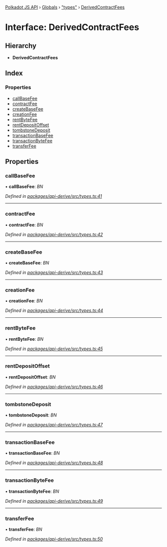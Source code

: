 [Polkadot JS API](../README.md) › [Globals](../globals.md) › ["types"](../modules/_types_.md) › [DerivedContractFees](_types_.derivedcontractfees.md)

# Interface: DerivedContractFees

## Hierarchy

* **DerivedContractFees**

## Index

### Properties

* [callBaseFee](_types_.derivedcontractfees.md#callbasefee)
* [contractFee](_types_.derivedcontractfees.md#contractfee)
* [createBaseFee](_types_.derivedcontractfees.md#createbasefee)
* [creationFee](_types_.derivedcontractfees.md#creationfee)
* [rentByteFee](_types_.derivedcontractfees.md#rentbytefee)
* [rentDepositOffset](_types_.derivedcontractfees.md#rentdepositoffset)
* [tombstoneDeposit](_types_.derivedcontractfees.md#tombstonedeposit)
* [transactionBaseFee](_types_.derivedcontractfees.md#transactionbasefee)
* [transactionByteFee](_types_.derivedcontractfees.md#transactionbytefee)
* [transferFee](_types_.derivedcontractfees.md#transferfee)

## Properties

###  callBaseFee

• **callBaseFee**: *BN*

*Defined in [packages/api-derive/src/types.ts:41](https://github.com/polkadot-js/api/blob/9e681c066/packages/api-derive/src/types.ts#L41)*

___

###  contractFee

• **contractFee**: *BN*

*Defined in [packages/api-derive/src/types.ts:42](https://github.com/polkadot-js/api/blob/9e681c066/packages/api-derive/src/types.ts#L42)*

___

###  createBaseFee

• **createBaseFee**: *BN*

*Defined in [packages/api-derive/src/types.ts:43](https://github.com/polkadot-js/api/blob/9e681c066/packages/api-derive/src/types.ts#L43)*

___

###  creationFee

• **creationFee**: *BN*

*Defined in [packages/api-derive/src/types.ts:44](https://github.com/polkadot-js/api/blob/9e681c066/packages/api-derive/src/types.ts#L44)*

___

###  rentByteFee

• **rentByteFee**: *BN*

*Defined in [packages/api-derive/src/types.ts:45](https://github.com/polkadot-js/api/blob/9e681c066/packages/api-derive/src/types.ts#L45)*

___

###  rentDepositOffset

• **rentDepositOffset**: *BN*

*Defined in [packages/api-derive/src/types.ts:46](https://github.com/polkadot-js/api/blob/9e681c066/packages/api-derive/src/types.ts#L46)*

___

###  tombstoneDeposit

• **tombstoneDeposit**: *BN*

*Defined in [packages/api-derive/src/types.ts:47](https://github.com/polkadot-js/api/blob/9e681c066/packages/api-derive/src/types.ts#L47)*

___

###  transactionBaseFee

• **transactionBaseFee**: *BN*

*Defined in [packages/api-derive/src/types.ts:48](https://github.com/polkadot-js/api/blob/9e681c066/packages/api-derive/src/types.ts#L48)*

___

###  transactionByteFee

• **transactionByteFee**: *BN*

*Defined in [packages/api-derive/src/types.ts:49](https://github.com/polkadot-js/api/blob/9e681c066/packages/api-derive/src/types.ts#L49)*

___

###  transferFee

• **transferFee**: *BN*

*Defined in [packages/api-derive/src/types.ts:50](https://github.com/polkadot-js/api/blob/9e681c066/packages/api-derive/src/types.ts#L50)*
